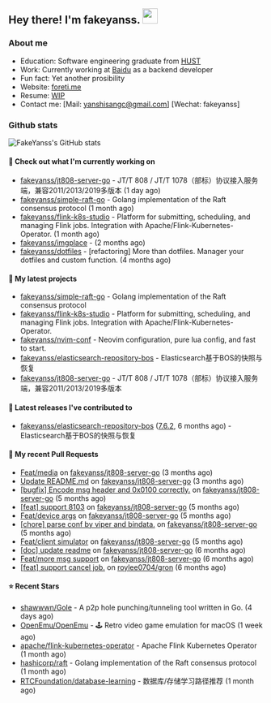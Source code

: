 ## Hey there! I'm fakeyanss. <img src="https://media.giphy.com/media/hvRJCLFzcasrR4ia7z/giphy.gif" width="30px">

### About me

- Education: Software engineering graduate from [HUST](https://www.hust.edu.cn/)
- Work: Currently working at [Baidu](https://cloud.baidu.com/) as a backend developer
- Fun fact: Yet another prosibility
- Website: [foreti.me](https://foreti.me)
- Resume: [WIP](https://github.com/fakeyanss/fakeYanss/blob/master/Resume.md)
- Contact me: [Mail: yanshisangc@gmail.com] [Wechat: fakeyanss]








### Github stats

![FakeYanss's GitHub stats](https://github-readme-stats.vercel.app/api?username=fakeyanss&show_icons=true&theme=transparent)

#### 👷 Check out what I'm currently working on

- [fakeyanss/jt808-server-go](https://github.com/fakeyanss/jt808-server-go) - JT/T 808 / JT/T 1078（部标）协议接入服务端，兼容2011/2013/2019多版本 (1 day ago)
- [fakeyanss/simple-raft-go](https://github.com/fakeyanss/simple-raft-go) - Golang implementation of the Raft consensus protocol (1 month ago)
- [fakeyanss/flink-k8s-studio](https://github.com/fakeyanss/flink-k8s-studio) - Platform for submitting, scheduling, and managing Flink jobs. Integration with Apache/Flink-Kubernetes-Operator. (1 month ago)
- [fakeyanss/imgplace](https://github.com/fakeyanss/imgplace) -  (2 months ago)
- [fakeyanss/dotfiles](https://github.com/fakeyanss/dotfiles) - [refactoring] More than dotfiles. Manager your dotfiles and custom function. (4 months ago)

#### 🌱 My latest projects

- [fakeyanss/simple-raft-go](https://github.com/fakeyanss/simple-raft-go) - Golang implementation of the Raft consensus protocol
- [fakeyanss/flink-k8s-studio](https://github.com/fakeyanss/flink-k8s-studio) - Platform for submitting, scheduling, and managing Flink jobs. Integration with Apache/Flink-Kubernetes-Operator.
- [fakeyanss/nvim-conf](https://github.com/fakeyanss/nvim-conf) - Neovim configuration, pure lua config, and fast to start.
- [fakeyanss/elasticsearch-repository-bos](https://github.com/fakeyanss/elasticsearch-repository-bos) - Elasticsearch基于BOS的快照与恢复
- [fakeyanss/jt808-server-go](https://github.com/fakeyanss/jt808-server-go) - JT/T 808 / JT/T 1078（部标）协议接入服务端，兼容2011/2013/2019多版本

#### 🔭 Latest releases I've contributed to

- [fakeyanss/elasticsearch-repository-bos](https://github.com/fakeyanss/elasticsearch-repository-bos) ([7.6.2](https://github.com/fakeyanss/elasticsearch-repository-bos/releases/tag/7.6.2), 6 months ago) - Elasticsearch基于BOS的快照与恢复

#### 🔨 My recent Pull Requests

- [Feat/media](https://github.com/fakeyanss/jt808-server-go/pull/15) on [fakeyanss/jt808-server-go](https://github.com/fakeyanss/jt808-server-go) (3 months ago)
- [Update README.md](https://github.com/fakeyanss/jt808-server-go/pull/14) on [fakeyanss/jt808-server-go](https://github.com/fakeyanss/jt808-server-go) (3 months ago)
- [[bugfix] Encode msg header and 0x0100 correctly.](https://github.com/fakeyanss/jt808-server-go/pull/12) on [fakeyanss/jt808-server-go](https://github.com/fakeyanss/jt808-server-go) (5 months ago)
- [[feat] support 8103](https://github.com/fakeyanss/jt808-server-go/pull/10) on [fakeyanss/jt808-server-go](https://github.com/fakeyanss/jt808-server-go) (5 months ago)
- [Feat/device args](https://github.com/fakeyanss/jt808-server-go/pull/8) on [fakeyanss/jt808-server-go](https://github.com/fakeyanss/jt808-server-go) (5 months ago)
- [[chore] parse conf by viper and bindata.](https://github.com/fakeyanss/jt808-server-go/pull/7) on [fakeyanss/jt808-server-go](https://github.com/fakeyanss/jt808-server-go) (5 months ago)
- [Feat/client simulator](https://github.com/fakeyanss/jt808-server-go/pull/6) on [fakeyanss/jt808-server-go](https://github.com/fakeyanss/jt808-server-go) (5 months ago)
- [[doc] update readme](https://github.com/fakeyanss/jt808-server-go/pull/4) on [fakeyanss/jt808-server-go](https://github.com/fakeyanss/jt808-server-go) (6 months ago)
- [Feat/more msg support](https://github.com/fakeyanss/jt808-server-go/pull/2) on [fakeyanss/jt808-server-go](https://github.com/fakeyanss/jt808-server-go) (6 months ago)
- [[feat] support cancel job.](https://github.com/roylee0704/gron/pull/16) on [roylee0704/gron](https://github.com/roylee0704/gron) (6 months ago)

#### ⭐ Recent Stars

- [shawwwn/Gole](https://github.com/shawwwn/Gole) - A p2p hole punching/tunneling tool written in Go. (4 days ago)
- [OpenEmu/OpenEmu](https://github.com/OpenEmu/OpenEmu) - 🕹 Retro video game emulation for macOS (1 week ago)
- [apache/flink-kubernetes-operator](https://github.com/apache/flink-kubernetes-operator) - Apache Flink Kubernetes Operator (1 month ago)
- [hashicorp/raft](https://github.com/hashicorp/raft) - Golang implementation of the Raft consensus protocol (1 month ago)
- [RTCFoundation/database-learning](https://github.com/RTCFoundation/database-learning) - 数据库/存储学习路径推荐 (1 month ago)

